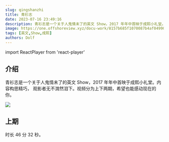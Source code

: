 ```yaml
---
slug: qingshanzhi
title: 青衫志
date: 2023-07-16 23:49:16
description: 青衫志是一个关于人鬼情未了的英文 Show，2017 年年中首映于成熙小礼堂。内容构思精巧， 观影者无不潸然泪下。
image: https://one.offshoreview.xyz/docu-work/8157b685f1070087b4af04990230d072.png
tags: [英文,Show,成熙]
authors: Dolf
---
```


import ReactPlayer from 'react-player'

## 介绍

青衫志是一个关于人鬼情未了的英文 Show，2017 年年中首映于成熙小礼堂。内容构思精巧， 观影者无不潸然泪下。视频分为上下两期，希望也能感动现在的你。

![](https://one.offshoreview.xyz/docu-work/ddd125312709d56db75d089840ec4a3d.png)

<!-- truncate -->

## 上期

时长 46 分 32 秒。

<ReactPlayer
  url='https://one.offshoreview.xyz/docu-work/qingshan.mp4' 
  light="https://one.offshoreview.xyz/docu-work/8157b685f1070087b4af04990230d072.png"
  controls
/>
